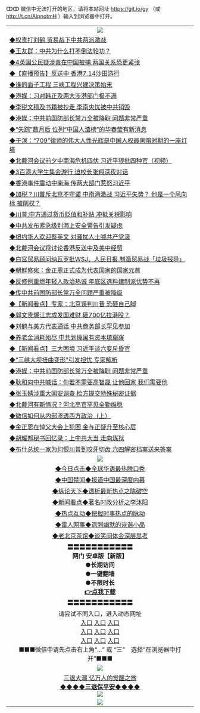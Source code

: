 ↀↀ 微信中无法打开的地区，请将本站网址 https://git.io/gy （或 http://t.cn/AipnotmH ）输入到浏览器中打开。 

<table>
  <tr>
    <td align=center><img src="https://github.com/gyhhx/image-upload/blob/master/ogate-c.JPG" /></td>
  </tr>
  <tr>
<td align=left>
<a href="https://xvery.li/oo.aspx?name=c1050996&key=lvvdiyawanfwimxk&from=gy">◆权贵打刘鹤 贸易战下中共两派激战</a><br/></td>
  </tr>
  <tr>
<td align=left>
<a href="https://xvery.li/oo.aspx?name=c1051029&key=lvvdiyawanfwimxk&from=gy">◆王友群：中共为什么打不倒法轮功？</a><br/></td>
 </tr>
  <tr>
<td align=left>
<a href="https://xvery.li/oo.aspx?name=c1051165&key=lvvdiyawanfwimxk&from=gy">◆4英国公民疑涉毒在中国被捕 两国关系恐更紧张</a><br/></td>
 </tr>
   <tr>
<td align=left>
<a href="https://xvery.li/oo.aspx?name=c1051153&key=lvvdiyawanfwimxk&from=gy">◆【直播预告】反送中 香港7.14沙田游行</a><br/></td>
   </tr> 
  <tr>
<td align=left>
<a href="https://xvery.li/oo.aspx?name=c1051194&key=lvvdiyawanfwimxk&from=gy">◆谁的面子工程 三峡工程兴建决策始末</a><br/></td>
  </tr> 
 <tr>
<td align=left>
<a href="https://xvery.li/oo.aspx?name=c1051026&key=lvvdiyawanfwimxk&from=gy">◆港媒：习对韩正及两大涉港部门极不满</a><br/>
</td>
   </tr>
 <tr>
<td align=left>
<a href="https://xvery.li/oo.aspx?name=c1051196&key=lvvdiyawanfwimxk&from=gy">◆李锐文稿及书籍被抄走 李南央忧被中共销毁</a><br/></td>
  </tr>
  <tr>
<td align=left>
<a href="https://xvery.li/oo.aspx?name=c1050832&key=lvvdiyawanfwimxk&from=gy">◆港媒：中共前国防部长常万全被降职 问题非常严重</a><br/></td>
 </tr>
   <tr>
<td align=left>
<a href="https://xvery.li/oo.aspx?name=c1051142&key=lvvdiyawanfwimxk&from=gy">◆“失踪”数月后 位列“中国人渣榜”的华春莹有新消息</a><br/>
</td>
   </tr>
 <tr>
<td align=left>
<a href="https://xvery.li/oo.aspx?name=c1051242&key=lvvdiyawanfwimxk&from=gy">◆于溟：“709”律师的伟大人性光辉是中国人权最黑暗时期的一座灯塔</a><br/></td>
  </tr>
  <tr>
<td align=left>
<a href="https://xvery.li/oo.aspx?name=c1051047&key=lvvdiyawanfwimxk&from=gy">◆北戴河会议前夕中南海危机四伏 习近平狠批四种官（视频）</a><br/></td>
 </tr>
  <tr>
<td align=left>
<a href="https://xvery.li/oo.aspx?name=c1051236&key=lvvdiyawanfwimxk&from=gy">◆3百港大学生集会游行 迫校长张翔深夜对话</a><br/></td>
 </tr>
   <tr>
<td align=left>
<a href="https://xvery.li/oo.aspx?name=c1051067&key=lvvdiyawanfwimxk&from=gy">◆香港事件震动中南海 传两大部门惹怒习近平</a><br/></td>
   </tr> 
  <tr>
<td align=left>
<a href="https://xvery.li/oo.aspx?name=c1051069&key=lvvdiyawanfwimxk&from=gy">◆加税？川普斥北京不守诺 中南海激战 习近平失势？ 他是一个风向标 被削权？</a><br/></td>
  </tr> 
 <tr>
<td align=left>
<a href="https://xvery.li/oo.aspx?name=c1051239&key=lvvdiyawanfwimxk&from=gy">◆川普:中方通过货币贬值和补贴 冲抵关税影响</a><br/>
</td>
   </tr>
 <tr>
<td align=left>
<a href="https://xvery.li/oo.aspx?name=c1051155&key=lvvdiyawanfwimxk&from=gy">◆中共发布紧急级别海上安全警告引发疑虑</a><br/>
</td>
   </tr>
 <tr>
<td align=left>
<a href="https://xvery.li/oo.aspx?name=c1051148&key=lvvdiyawanfwimxk&from=gy">◆纽约华人欢迎蔡英文 对骚扰人士喊共产党滚</a><br/></td>
  </tr>
  <tr>
<td align=left>
<a href="https://xvery.li/oo.aspx?name=c1051246&key=lvvdiyawanfwimxk&from=gy">◆北戴河会议将讨论香港反送中及美中经贸</a><br/></td>
 </tr>
   <tr>
<td align=left>
<a href="https://xvery.li/oo.aspx?name=c1051170&key=lvvdiyawanfwimxk&from=gy">◆白宫贸易顾问纳瓦罗批WSJ、人民日报 制造贸易战「垃圾报导」</a><br/>
</td>
   </tr>
 <tr>
<td align=left>
<a href="https://xvery.li/oo.aspx?name=c1051220&key=lvvdiyawanfwimxk&from=gy">◆朝鲜修宪：金正恩正式成为代表国家的国家元首</a><br/>
</td>
</tr> 
<tr>
<td align=left>
<a href="https://xvery.li/oo.aspx?name=c1051249&key=lvvdiyawanfwimxk&from=gy">◆反修例重燃年轻人政治热诚 年底区选料建制派优势不再</a><br/>
</td>       
</tr> 
  <tr>
<td align=left>
<a href="https://xvery.li/oo.aspx?name=c1050782&key=lvvdiyawanfwimxk&from=gy">◆传中共前国防部长常万全问题严重被降级</a><br/></td>
  </tr>
  <tr>
<td align=left>
<a href="https://xvery.li/oo.aspx?name=c1050887&key=lvvdiyawanfwimxk&from=gy">◆【新闻看点】专家：北京误判川普 恐砸自己脚</a><br/></td>
 </tr>
  <tr>
<td align=left>
<a href="https://xvery.li/oo.aspx?name=c1050812&key=lvvdiyawanfwimxk&from=gy">◆郭文贵爆江志成发国难财 砸700亿拉港股？</a><br/></td>
 </tr>
   <tr>
<td align=left>
<a href="https://xvery.li/oo.aspx?name=c1050909&key=lvvdiyawanfwimxk&from=gy">◆刘鹤与美方代表通话 中共商务部长罕见参加</a><br/></td>
   </tr> 
  <tr>
<td align=left>
<a href="https://xvery.li/oo.aspx?name=c1050827&key=lvvdiyawanfwimxk&from=gy">◆养老金消耗殆尽 中共划拨国有资本填窟窿</a><br/></td>
  </tr> 
 <tr>
<td align=left>
<a href="https://xvery.li/oo.aspx?name=c1050852&key=lvvdiyawanfwimxk&from=gy">◆【新闻看点】三大困境 习近平谈六变斥昏官</a><br/>
</td>
   </tr>
 <tr>
<td align=left>
<a href="https://xvery.li/oo.aspx?name=c1050905&key=lvvdiyawanfwimxk&from=gy">◆“三峡大坝扭曲变形”引发担忧 专家解析</a><br/></td>
  </tr>
  <tr>
<td align=left>
<a href="https://xvery.li/oo.aspx?name=c1050832&key=lvvdiyawanfwimxk&from=gy">◆港媒：中共前国防部长常万全被降职 问题非常严重</a><br/></td>
 </tr>
   <tr>
<td align=left>
<a href="https://xvery.li/oo.aspx?name=c1050916&key=lvvdiyawanfwimxk&from=gy">◆耿和向中共喊话：你若不需要高智晟 让他回家 我们需要他</a><br/>
</td>
   </tr>
 <tr>
<td align=left>
<a href="https://xvery.li/oo.aspx?name=https://www.ntdtv.com/gb/2019/07/11/a102620322.html&key=lvvdiyawanfwimxk&from=gy">◆张玉婧涉重大国安调查 检方提交特殊秘密证据</a><br/></td>
  </tr>
  <tr>
<td align=left>
<a href="https://xvery.li/oo.aspx?name=https://www.ntdtv.com/gb/2019/07/11/a102620325.html&key=lvvdiyawanfwimxk&from=gy">◆北戴河有新情况？河北高官罕见全勤维稳</a><br/></td>
 </tr>
  <tr>
<td align=left>
<a href="https://xvery.li/oo.aspx?name=c1050811&key=lvvdiyawanfwimxk&from=gy">◆微信如何从内部渗透西方政治（上）</a><br/></td>
 </tr>
   <tr>
<td align=left>
<a href="https://xvery.li/oo.aspx?name=c1050912&key=lvvdiyawanfwimxk&from=gy">◆金正恩在悼父大会上犯困 金与正疑升至核心层</a><br/></td>
   </tr> 
  <tr>
<td align=left>
<a href="https://xvery.li/oo.aspx?name=https://www.ntdtv.com/gb/2019/07/11/a102620061.html&key=lvvdiyawanfwimxk&from=gy">◆胡耀邦秘书回忆录：上中共大当 走向炼狱</a><br/></td>
  </tr> 
 <tr>
<td align=left>
<a href="https://xvery.li/oo.aspx?name=c1050834&key=lvvdiyawanfwimxk&from=gy">◆布什总统一家为何恨川普到咬牙切齿 六四解密档案送来答案</a><br/>
</td>
  </tr>
  <tr>
    <td align=center><img src="https://github.com/gyhhx/image-upload/blob/master/title1.jpg" /></td>
  </tr>
   <tr>
   <td align=center> 
<a href="https://xvery.li/oo.aspx?name=c816850&key=lvvdiyawanfwimxk&from=gy&tag=9877">◆今日点击◆全球华语最热脱口秀</a><br/>
    </td>
  </tr>
  <tr>
  <td align=center>
<a href="https://xvery.li/oo.aspx?name=c816860&key=lvvdiyawanfwimxk&from=gy&tag=99733110">◆中国禁闻◆报道中国最深度内幕</a><br/>
   </tr>
  <tr>
     <td align=center>
<a href="https://xvery.li/oo.aspx?name=c816855&key=lvvdiyawanfwimxk&from=gy&tag=997110">◆纵论天下◆透析最新热点之陈破空</a><br/>
   </tr>
   <tr>
      <td align=center>
<a href="https://xvery.li/oo.aspx?name=c838308&key=lvvdiyawanfwimxk&from=gy&tag=9973110">◆新闻看点◆著名时政分析之李沐阳</a><br/>
   </tr>
   <tr>
     <td align=center>
<a href="https://xvery.li/oo.aspx?name=c816852&key=lvvdiyawanfwimxk&from=gy&tag=9733110">◆热点互动◆把握时事热点的脉动</a><br/>
   </tr>
   <tr>
      <td align=center>
<a href="https://xvery.li/oo.aspx?name=c816694&key=lvvdiyawanfwimxk&from=gy&tag=93310">◆雷人网事◆讽刺幽默的诙谐小品</a><br/>
   </tr>
   <tr>
    <td align=center>
<a href="https://xvery.li/oo.aspx?name=c816650&key=lvvdiyawanfwimxk&from=gy&tag=9973110">◆老北京茶馆◆谈笑间体会深层思考</a><br/>
   </tr>
  <tr>
    <td align=center>
 <b>〓〓〓〓〓〓〓〓〓〓〓<br/>网门 安卓版【新版】<br/> ●长期访问<br/> ●一键翻墙<br/>  ●不限时长<br/> 
 <a href="https://share.weiyun.com/5SF1Y29">👉<b>点我下载</a><br/>〓〓〓〓〓〓〓〓〓〓〓<br/>
    </td>
    </tr>
   <tr>
    <td align=center>请尝试不同入口，进入动态网址<br/>
      <a href="https://s3.us-east-2.amazonaws.com/ogateo/show.htm">入口</a>
      <a href="https://s3.ca-central-1.amazonaws.com/ogatec/show.htm">入口</a>
      <a href="https://s3.ap-southeast-2.amazonaws.com/ogatey/show.htm">入口</a><br/>
      <a href="https://s3.ap-northeast-2.amazonaws.com/ogates/show.htm">入口</a>
      <a href="https://s3.eu-central-1.amazonaws.com/ogatef/show.htm">入口</a>
      <a href="https://s3.ap-south-1.amazonaws.com/ogatem/show.htm">入口</a><br/>
      <a href="https://s3-us-west-1.amazonaws.com/ogaten/show.htm">入口</a>
      <a href="https://s3.eu-west-2.amazonaws.com/ogatel/show.htm">入口</a>
      <a href="https://s3.ap-northeast-1.amazonaws.com/ogatet/show.htm">入口</a><br/>
      ■■■微信中请先点击右上角“...” 或 “三”　选择“在浏览器中打开”■■■<b><br/>
    </td>
  </tr>
  <tr>
    <td align=center><img src="https://github.com/gyhhx/image-upload/blob/master/3.jpg" /> </td>
</tr>
  <tr>  
  <td align=center>
  <a href="http://ctbtfdoocixoa.global.ssl.fastly.net/oo.aspx?name=c894205&key=ofejcfaxcltk&from=gy&tag=9973110">三退大潮 亿万人的觉醒之旅</a><br/>
      <a href="http://ctbtfdoocixoa.global.ssl.fastly.net/oo.aspx?name=ogQuit.aspx&key=ofejcfaxcltk&from=gy"><b>◆◆◆◆三退保平安◆◆◆◆<br/></a>
      <img src="https://github.com/gyhhx/image-upload/blob/master/3t.jpg" /><br/>
      </td>
  </tr>
   <tr>
    <td align=center><img src="https://raw.githubusercontent.com/oGate2/Up/master/oGate_640.jpg"/></td>
  </tr>
</table>



